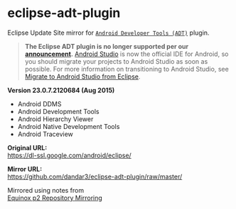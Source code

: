 # eclipse-adt-plugin
Eclipse Update Site mirror for [`Android Developer Tools (ADT)`](https://developer.android.com/studio/tools/sdk/eclipse-adt.html) plugin.

> **The Eclipse ADT plugin is no longer supported per our [announcement](http://android-developers.blogspot.com/2015/06/an-update-on-eclipse-android-developer.html).** [Android Studio](https://developer.android.com/studio/index.html) is now the official IDE for Android, so you should migrate your projects to Android Studio as soon as possible. For more information on transitioning to Android Studio, see [Migrate to Android Studio from Eclipse](https://developer.android.com/studio/intro/migrate.html).

**Version 23.0.7.2120684 (Aug 2015)**
- Android DDMS	
- Android Development Tools
- Android Hierarchy Viewer
- Android Native Development Tools
- Android Traceview

**Original URL:**<br/>
https://dl-ssl.google.com/android/eclipse/

**Mirror URL:**</br>
https://github.com/dandar3/eclipse-adt-plugin/raw/master/

Mirrored using notes from<br/>
[Equinox p2 Repository Mirroring](https://wiki.eclipse.org/Equinox_p2_Repository_Mirroring)
